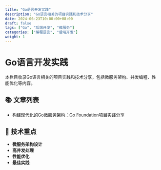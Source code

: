 ```yaml
---
title: "Go语言开发实践"
description: "Go语言相关的项目实践和技术分享"
date: 2024-06-23T10:00:00+08:00
draft: false
tags: ["Go", "后端开发", "微服务"]
categories: ["编程语言", "后端开发"]
weight: 1
---
```


# Go语言开发实践

本栏目收录Go语言相关的项目实践和技术分享，包括微服务架构、并发编程、性能优化等内容。

## 📚 文章列表

- [构建现代化的Go微服务架构：Go Foundation项目实践分享](./go-foundation-project-readme/)

## 🎯 技术重点

- **微服务架构设计**
- **高并发处理**
- **性能优化**
- **最佳实践** 